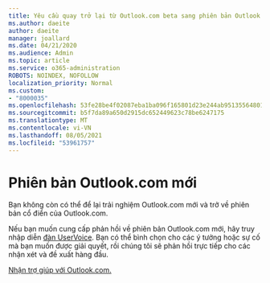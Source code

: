 ```yaml
---
title: Yêu cầu quay trở lại từ Outlook.com beta sang phiên bản Outlook.com cổ điển
ms.author: daeite
author: daeite
manager: joallard
ms.date: 04/21/2020
ms.audience: Admin
ms.topic: article
ms.service: o365-administration
ROBOTS: NOINDEX, NOFOLLOW
localization_priority: Normal
ms.custom:
- "8000035"
ms.openlocfilehash: 53fe28be4f02087eba1ba096f165801d23e244ab95135564801f6e9dec231c9c
ms.sourcegitcommit: b5f7da89a650d2915dc652449623c78be6247175
ms.translationtype: MT
ms.contentlocale: vi-VN
ms.lasthandoff: 08/05/2021
ms.locfileid: "53961757"
---
```

# <a name="the-new-outlookcom"></a>Phiên bản Outlook.com mới

Bạn không còn có thể để lại trải nghiệm Outlook.com mới và trở về phiên bản cổ điển của Outlook.com.

Nếu bạn muốn cung cấp phản hồi về phiên bản Outlook.com mới, hãy truy nhập diễn [đàn UserVoice](https://go.microsoft.com/fwlink/p/?linkid=851599). Bạn có thể bình chọn cho các ý tưởng hoặc sự cố mà bạn muốn được giải quyết, rồi chúng tôi sẽ phản hồi trực tiếp cho các nhận xét và đề xuất hàng đầu.

[Nhận trợ giúp với Outlook.com.](https://support.office.com/article/40676ad0-c831-45ac-a023-5be633be798d?wt.mc_id=Office_Outlook_com_Alchemy)